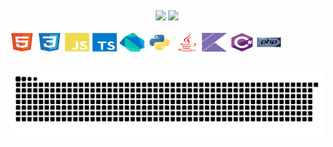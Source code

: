 ##

<div align="center">
  <img height="180em" src="https://github-readme-stats.vercel.app/api?username=kevindavidlgirs&show_icons=true&theme=dracula&include_all_commits=true&count_private=true"/>
  <img height="180em" src="https://github-readme-stats.vercel.app/api/top-langs/?username=kevindavidlgirs&layout=compact&langs_count=7&theme=radical"/>
</div>
<div style="display: inline_block"><br>
  <img align="center" alt="Kev-HTML" height="30" width="40" src="https://raw.githubusercontent.com/devicons/devicon/master/icons/html5/html5-original.svg">
  <img align="center" alt="Kev-CSS" height="30" width="40" src="https://raw.githubusercontent.com/devicons/devicon/master/icons/css3/css3-original.svg">
  <img align="center" alt="Kev-Js" height="30" width="40" src="https://raw.githubusercontent.com/devicons/devicon/master/icons/javascript/javascript-plain.svg">
  <img align="center" alt="Kev-Ts" height="30" width="40" src="https://raw.githubusercontent.com/devicons/devicon/master/icons/typescript/typescript-plain.svg">
   <img align="center" alt="Kev-Csharp" height="30" width="40" src="https://raw.githubusercontent.com/devicons/devicon/master/icons/dart/dart-original.svg">
  <img align="center" alt="Kev-Python" height="30" width="40" src="https://raw.githubusercontent.com/devicons/devicon/master/icons/python/python-original.svg">
  <img align="center" alt="Kev-Kotlin" height="30" width="40" src="https://raw.githubusercontent.com/devicons/devicon/master/icons/java/java-plain.svg">
  <img align="center" alt="Kev-Kotlin" height="30" width="40" src="https://raw.githubusercontent.com/devicons/devicon/master/icons/kotlin/kotlin-plain.svg">
  <img align="center" alt="Kev-Csharp" height="30" width="40" src="https://raw.githubusercontent.com/devicons/devicon/master/icons/csharp/csharp-original.svg">
  <img align="center" alt="Kev-Csharp" height="30" width="40" src="https://raw.githubusercontent.com/devicons/devicon/master/icons/php/php-original.svg">
</div>
  
## 
  
<div> 

  ![github contribution grid snake animation](https://github.com/kevindavidlgirs/kevindavidlgirs/blob/output/github-contribution-grid-snake-dark.svg#gh-dark-mode-only)
  
</div>


